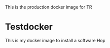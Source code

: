 This is the production docker image for TR
# Testdocker

This is my docker image to install a software 
Hop
